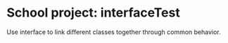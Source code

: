 # School project: interfaceTest
Use interface to link different classes together through common behavior.
